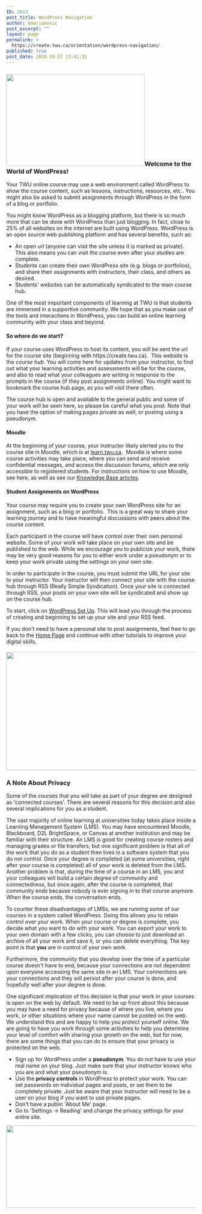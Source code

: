 ```yaml
---
ID: 2613
post_title: WordPress Navigation
author: kmarjanovic
post_excerpt: ""
layout: page
permalink: >
  https://create.twu.ca/orientation/wordpress-navigation/
published: true
post_date: 2018-10-27 13:41:31
---
```

<h3><img class="wp-image-2686 alignright" src="http://create.twu.ca/orientation/files/2018/10/wordpress-589121_1920.jpg" alt="" width="368" height="244" />Welcome to the World of WordPress!</h3>
Your TWU online course may use a web environment called WordPress to show the course content, such as lessons, instructions, resources, etc.. You might also be asked to submit assignments through WordPress in the form of a blog or portfolio.

You might know WordPress as a blogging platform, but there is so much more that can be done with WordPress than just blogging. In fact, close to 25% of all websites on the internet are built using WordPress. WordPress is an open source web publishing platform and has several benefits, such as:
<ul>
 	<li>An open url (anyone can visit the site unless it is marked as private). This also means you can visit the course even after your studies are complete.</li>
 	<li>Students can create their own WordPress site (e.g. blogs or portfolios), and share their assignments with instructors, their class, and others as desired.</li>
 	<li>Students' websites can be automatically syndicated to the main course hub.</li>
</ul>
One of the most important components of learning at TWU is that students are immersed in a supportive community. We hope that as you make use of the tools and interactions in WordPress, you can build an online learning community with your class and beyond.
<h4>So where do we start?</h4>
If your course uses WordPress to host its content, you will be sent the url for the course site (beginning with https://create.twu.ca).  This website is the <em>course hub</em>. You will come here for updates from your instructor, to find out what your learning activities and assessments will be for the course, and also to read what your colleagues are writing in response to the prompts in the course (if they post assignments online). You might want to bookmark the course hub page, as you will visit there often.

The course hub is open and available to the general public and some of your work will be seen here, so please be careful what you post. Note that you have the option of making pages private as well, or posting using a pseudonym.
<h4>Moodle</h4>
At the beginning of your course, your instructor likely alerted you to the course site in Moodle, which is at <a href="https://learn.twu.ca">learn.twu.ca</a>.  Moodle is where some course activities may take place, where you can send and receive confidential messages, and access the discussion forums, which are only accessible to registered students. For instructions on how to use Moodle, see here, as well as see our <a href="https://twonline.gitbooks.io/moodlefaq/content/">Knowledge Base articles</a>.
<h4>Student Assignments on WordPress</h4>
Your course may require you to create your own WordPress site for an assignment, such as a blog or portfolio.  This is a great way to share your learning journey and to have meaningful discussions with peers about the course content.

Each participant in the course will have control over their own personal website. Some of your work will take place on your own site and be published to the web. While we encourage you to publicize your work, there may be very good reasons for you to either work under a pseudonym or to keep your work private using the settings on your own site.

In order to participate in the course, you must submit the URL for your site to your instructor. Your instructor will then connect your site with the course hub through RSS (Really Simple Syndication). Once your site is connected through RSS, your posts on your own site will be syndicated and show up on the course hub.

To start, click on <a href="https://create.twu.ca/orientation/digital-skills/wordpress-set-up/">WordPress Set Up</a>. This will lead you through the process of creating and beginning to set up your site and your RSS feed.

If you don't need to have a personal site to post assignments, feel free to go back to the <a href="https://create.twu.ca/orientation/">Home Page</a> and continue with other tutorials to improve your digital skills.
<h5><img class="wp-image-2687 alignright" src="http://create.twu.ca/orientation/files/2018/10/key-2114046_1920.jpg" alt="" width="556" height="313" /></h5>
<h3>A Note About Privacy</h3>
Some of the courses that you will take as part of your degree are designed as 'connected courses'. There are several reasons for this decision and also several implications for you as a student.

The vast majority of online learning at universities today takes place inside a Learning Management System (LMS). You may have encountered Moodle, Blackboard, D2L BrightSpace, or Canvas at another institution and may be familiar with their structure. An LMS is good for creating course rosters and managing grades or file transfers, but one significant problem is that all of the work that you do as a student then lives in a software system that you do not control. Once your degree is completed (at some universities, right after your course is completed) all of your work is deleted from the LMS. Another problem is that, during the time of a course in an LMS, you and your colleagues will build a certain degree of community and connectedness, but once again, after the course is completed, that community ends because nobody is ever signing in to that course anymore. When the course ends, the conversation ends.

To counter these disadvantages of LMSs, we are running some of our courses in a system called WordPress. Doing this allows you to retain control over your work. When your course or degree is complete, you decide what you want to do with your work. You can export your work to your own domain with a few clicks, you can choose to just download an archive of all your work and save it, or you can delete everything. The key point is that <strong>you</strong> are in control of your own work.

Furthermore, the community that you develop over the time of a particular course doesn't have to end, because your connections are not dependent upon everyone accessing the same site in an LMS. Your connections are your connections and they will persist after your course is done, and hopefully well after your degree is done.

One significant implication of this decision is that your work in your courses is open on the web by default. We need to be up front about this because you may have a need for privacy because of where you live, where you work, or other situations where your name cannot be posted on the web. We understand this and are happy to help you protect yourself online. We are going to have you work through some activities to help you determine your level of comfort with sharing your growth on the web, but for now, there are some things that you can do to ensure that your privacy is protected on the web.
<ul>
 	<li>Sign up for WordPress under a <strong>pseudonym</strong>. You do not have to use your real name on your blog. Just make sure that your instructor knows who you are and what your pseudonym is.</li>
 	<li>Use the <strong>privacy controls</strong> in WordPress to protect your work. You can set passwords on individual pages and posts, or set them to be completely private. Just be aware that your instructor will need to be a user on your blog if you want to use private pages.</li>
 	<li>Don't have a public 'About Me' page.</li>
 	<li>Go to 'Settings -&gt; Reading' and change the privacy settings for your entire site.</li>
</ul>
<a href="http://create.twu.ca/orientation/files/2018/08/Screen-Shot-2018-08-24-at-2.33.18-PM.png"><img class="aligncenter size-full wp-image-2192" src="http://create.twu.ca/orientation/files/2018/08/Screen-Shot-2018-08-24-at-2.33.18-PM.png" alt="" width="1116" height="219" /></a>
